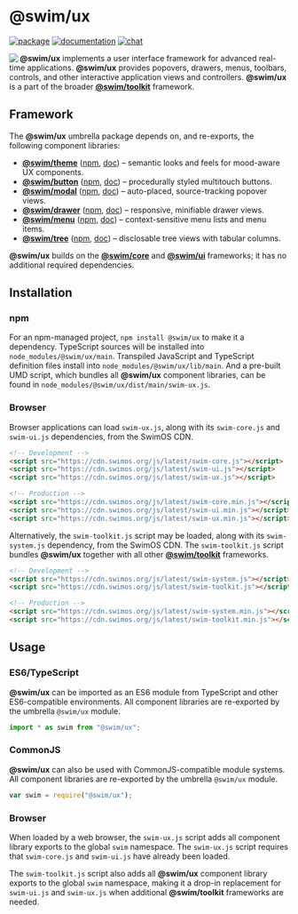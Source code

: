 # @swim/ux

[![package](https://img.shields.io/npm/v/@swim/ux.svg)](https://www.npmjs.com/package/@swim/ux)
[![documentation](https://img.shields.io/badge/doc-TypeDoc-blue.svg)](https://docs.swimos.org/js/latest/modules/_swim_ux.html)
[![chat](https://img.shields.io/badge/chat-Gitter-green.svg)](https://gitter.im/swimos/community)

<a href="https://www.swimos.org"><img src="https://docs.swimos.org/readme/marlin-blue.svg" align="left"></a>

**@swim/ux** implements a user interface framework for advanced real-time
applications.  **@swim/ux** provides popovers, drawers, menus, toolbars,
controls, and other interactive application views and controllers.
**@swim/ux** is a part of the broader
[**@swim/toolkit**](https://github.com/swimos/swim/tree/master/swim-toolkit-js/@swim/toolkit) framework.

## Framework

The **@swim/ux** umbrella package depends on, and re-exports, the following
component libraries:

- [**@swim/theme**](https://github.com/swimos/swim/tree/master/swim-toolkit-js/swim-ux-js/@swim/theme)
  ([npm](https://www.npmjs.com/package/@swim/theme),
  [doc](https://docs.swimos.org/js/latest/modules/_swim_theme.html)) –
  semantic looks and feels for mood-aware UX components.
- [**@swim/button**](https://github.com/swimos/swim/tree/master/swim-toolkit-js/swim-ux-js/@swim/button)
  ([npm](https://www.npmjs.com/package/@swim/button),
  [doc](https://docs.swimos.org/js/latest/modules/_swim_button.html)) –
  procedurally styled multitouch buttons.
- [**@swim/modal**](https://github.com/swimos/swim/tree/master/swim-toolkit-js/swim-ux-js/@swim/modal)
  ([npm](https://www.npmjs.com/package/@swim/modal),
  [doc](https://docs.swimos.org/js/latest/modules/_swim_modal.html)) –
  auto-placed, source-tracking popover views.
- [**@swim/drawer**](https://github.com/swimos/swim/tree/master/swim-toolkit-js/swim-ux-js/@swim/drawer)
  ([npm](https://www.npmjs.com/package/@swim/drawer),
  [doc](https://docs.swimos.org/js/latest/modules/_swim_drawer.html)) –
  responsive, minifiable drawer views.
- [**@swim/menu**](https://github.com/swimos/swim/tree/master/swim-toolkit-js/swim-ux-js/@swim/menu)
  ([npm](https://www.npmjs.com/package/@swim/menu),
  [doc](https://docs.swimos.org/js/latest/modules/_swim_menu.html)) –
  context-sensitive menu lists and menu items.
- [**@swim/tree**](https://github.com/swimos/swim/tree/master/swim-toolkit-js/swim-ux-js/@swim/tree)
  ([npm](https://www.npmjs.com/package/@swim/tree),
  [doc](https://docs.swimos.org/js/latest/modules/_swim_tree.html)) –
  disclosable tree views with tabular columns.

**@swim/ux** builds on the [**@swim/core**](https://github.com/swimos/swim/tree/master/swim-system-js/swim-core-js/@swim/core)
and [**@swim/ui**](https://github.com/swimos/swim/tree/master/swim-toolkit-js/swim-ux-js/@swim/ui)
frameworks; it has no additional required dependencies.

## Installation

### npm

For an npm-managed project, `npm install @swim/ux` to make it a dependency.
TypeScript sources will be installed into `node_modules/@swim/ux/main`.
Transpiled JavaScript and TypeScript definition files install into
`node_modules/@swim/ux/lib/main`.  And a pre-built UMD script, which
bundles all **@swim/ux** component libraries, can be found in
`node_modules/@swim/ux/dist/main/swim-ux.js`.

### Browser

Browser applications can load `swim-ux.js`, along with its `swim-core.js`
and `swim-ui.js` dependencies, from the SwimOS CDN.

```html
<!-- Development -->
<script src="https://cdn.swimos.org/js/latest/swim-core.js"></script>
<script src="https://cdn.swimos.org/js/latest/swim-ui.js"></script>
<script src="https://cdn.swimos.org/js/latest/swim-ux.js"></script>

<!-- Production -->
<script src="https://cdn.swimos.org/js/latest/swim-core.min.js"></script>
<script src="https://cdn.swimos.org/js/latest/swim-ui.min.js"></script>
<script src="https://cdn.swimos.org/js/latest/swim-ux.min.js"></script>
```

Alternatively, the `swim-toolkit.js` script may be loaded, along with its
`swim-system.js` dependency, from the SwimOS CDN.  The `swim-toolkit.js`
script bundles **@swim/ux** together with all other
[**@swim/toolkit**](https://github.com/swimos/swim/tree/master/swim-toolkit-js/@swim/toolkit)
frameworks.

```html
<!-- Development -->
<script src="https://cdn.swimos.org/js/latest/swim-system.js"></script>
<script src="https://cdn.swimos.org/js/latest/swim-toolkit.js"></script>

<!-- Production -->
<script src="https://cdn.swimos.org/js/latest/swim-system.min.js"></script>
<script src="https://cdn.swimos.org/js/latest/swim-toolkit.min.js"></script>
```

## Usage

### ES6/TypeScript

**@swim/ux** can be imported as an ES6 module from TypeScript and other
ES6-compatible environments.  All component libraries are re-exported by
the umbrella `@swim/ux` module.

```typescript
import * as swim from "@swim/ux";
```

### CommonJS

**@swim/ux** can also be used with CommonJS-compatible module systems.
All component libraries are re-exported by the umbrella `@swim/ux` module.

```javascript
var swim = require("@swim/ux");
```

### Browser

When loaded by a web browser, the `swim-ux.js` script adds all component
library exports to the global `swim` namespace.  The `swim-ux.js` script
requires that `swim-core.js` and `swim-ui.js` have already been loaded.

The `swim-toolkit.js` script also adds all **@swim/ux** component library
exports to the global `swim` namespace, making it a drop-in replacement
for `swim-ui.js` and `swim-ux.js` when additional **@swim/toolkit**
frameworks are needed.
